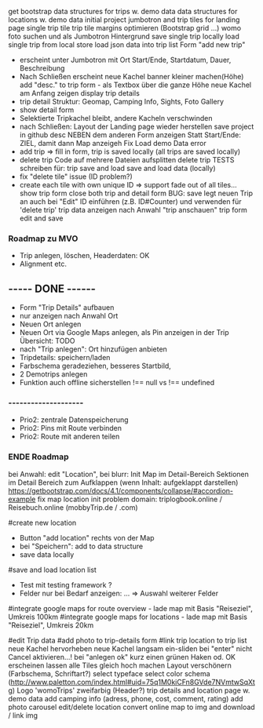 
get bootstrap
data structures for trips w. demo data
data structures for locations w. demo data
initial project
jumbotron and trip tiles for landing page
single trip tile
trip tile margins optimieren (Bootstrap grid ...)
womo foto suchen und als Jumbotron Hintergrund
save single trip locally
load single trip from local store
load json data into trip list
Form "add new trip" 
- erscheint unter Jumbotron mit 
  Ort Start/Ende, Startdatum, Dauer, Beschreibung
- Nach Schließen erscheint neue Kachel 
banner kleiner machen(Höhe)
add "desc." to trip form - als Textbox über die ganze Höhe
neue Kachel am Anfang zeigen
display trip details
- trip detail Struktur: Geomap, Camping Info, Sights, Foto Gallery
- show detail form
- Selektierte Tripkachel bleibt, andere Kacheln verschwinden
- nach Schließen: Layout der Landing page wieder herstellen
save project in github 
desc NEBEN dem anderen Form anzeigen
Statt Start/Ende: ZIEL, damit dann Map anzeigeh
Fix Load demo Data error
- add trip => fill in form, trip is saved locally (all trips are saved locally)
- delete trip
Code auf mehrere Dateien aufsplitten
delete trip
TESTS schreiben für: trip save and load 
save and load data (locally)
- fix "delete tile" issue (ID problem?)
- create each tile with own unique ID => support fade out of all tiles...
show trip form 
close both trip and detail form 
BUG: save legt neuen Trip an auch bei "Edit"
ID einführen (z.B. ID#Counter) und verwenden für 'delete trip'
trip data anzeigen nach Anwahl "trip anschauen" 
trip form edit and save

### Roadmap zu MVO ###
- Trip anlegen, löschen, Headerdaten: OK
- Alignment etc.
## ----- DONE ------
- Form "Trip Details" aufbauen
- nur anzeigen nach Anwahl Ort
- Neuen Ort anlegen
- Neuen Ort via Google Maps anlegen, als Pin anzeigen in der Trip Übersicht: TODO
- nach "Trip anlegen": Ort hinzufügen anbieten
- Tripdetails: speichern/laden 
- Farbschema geradeziehen, besseres Startbild, 
- 2 Demotrips anlegen  
- Funktion auch offline sicherstellen
!== null  vs  !== undefined
### --------------------
- Prio2: zentrale Datenspeicherung
- Prio2: Pins mit Route verbinden
- Prio2: Route mit anderen teilen
### ENDE Roadmap ###

bei Anwahl: edit "Location", bei blurr: Init Map im Detail-Bereich
Sektionen im Detail Bereich zum Aufklappen (wenn Inhalt: aufgeklappt darstellen) https://getbootstrap.com/docs/4.1/components/collapse/#accordion-example
fix map location init problem
domain: triplogbook.online / Reisebuch.online    (mobbyTrip.de / .com)

#create new location
- Button "add location" rechts von der Map
- bei "Speichern": add to data structure
- save data locally

#save and load location list
- Test mit testing framework ?
- Felder nur bei Bedarf anzeigen: ... => Auswahl weiterer Felder

#integrate google maps for route overview - lade map mit Basis "Reiseziel", Umkreis 100km
#integrate google maps for locations - lade map mit Basis "Reiseziel", Umkreis 20km

#edit Trip data
#add photo to trip-details form
#link trip location to trip list
neue Kachel hervorheben
neue Kachel langsam ein-sliden
bei "enter" nicht Cancel aktivieren...!
bei "anlegen ok" kurz einen grünen Haken od. OK erscheinen lassen
alle Tiles gleich hoch machen
Layout verschönern (Farbschema, Schriftart?)
select typeface
select color schema (http://www.paletton.com/index.html#uid=75q1M0kiCFn8GVde7NVmtwSqXtg)
Logo 'womoTrips' zweifarbig (Header?)
trip details and location page w. demo data
add camping info (adress, phone, cost, comment, rating)
add photo carousel
edit/delete location
convert online map to img and download / link img